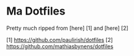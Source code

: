 Ma Dotfiles
========

Pretty much ripped from [here] [1] and [here] [2]

[1] https://github.com/paulirish/dotfiles
[2] https://github.com/mathiasbynens/dotfiles

